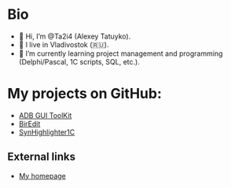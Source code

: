 # Bio
- 👋 Hi, I’m @Ta2i4 (Alexey Tatuyko).
- 👀 I live in Vladivostok (:ru:).
- 🌱 I’m currently learning project management and programming (Delphi/Pascal, 1C scripts, SQL, etc.).


# My projects on GitHub:
- [ADB GUI ToolKit](https://github.com/Ta2i4/adb-gui-toolkit)
- [BirEdit](https://github.com/Ta2i4/BirEdit)
- [SynHighlighter1C](https://github.com/Ta2i4/SynHighlighter1C)


## External links
- [My homepage](http://ta2i4.ru/)
